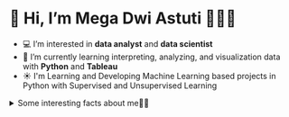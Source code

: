 # 👋 Hi, I’m Mega Dwi Astuti 🙂👩‍💼

- 💻 I’m interested in **data analyst** and **data scientist** 
- 🌱 I’m currently learning interpreting, analyzing, and visualization data with **Python** and **Tableau**
- ☀️ I'm Learning and Developing Machine Learning based projects in Python with Supervised and Unsupervised Learning

<details>
  <summary>Some interesting facts about me👩‍💼</summary>
  <br>

  - ⭐️ While Coding, Listening Music and developing useful code. 

  - 📔 Reading Novels, watching Action and Adventure movie, Historical Fiction, Romance, Sci-Fi, History books.
  
**
  
<hr>
<p align="center">
  <i>Let's connect and chat! Open to anyone on Earth under the Sun and Moon.</i>
<p align="center">
    <a href="https://twitter.com/dwi_megadwi10" alt="Twitter"><img src="https://github.com/imdhruv99/imdhruv99/blob/master/readme/twitter.png"></a>
    <a href="https://www.linkedin.com/in/megadwia/" alt="Linkedin"><img src="https://github.com/imdhruv99/imdhruv99/blob/master/readme/linkedin.png"></a>
    <a href="https://www.instagram.com/mdamegadwi/" alt="Instagram"><img src="https://github.com/imdhruv99/imdhruv99/blob/master/readme/insta.png"></a>
    <a href="https://github.com/Megadwiastuti" alt="GitHub"><img src="https://github.com/imdhruv99/imdhruv99/blob/master/readme/github.png"></a>

</p>
  
</p>

<!---
Megadwiastuti/Megadwiastuti is a ✨ special ✨ repository because its `README.md` (this file) appears on your GitHub profile.
You can click the Preview link to take a look at your changes.
--->

